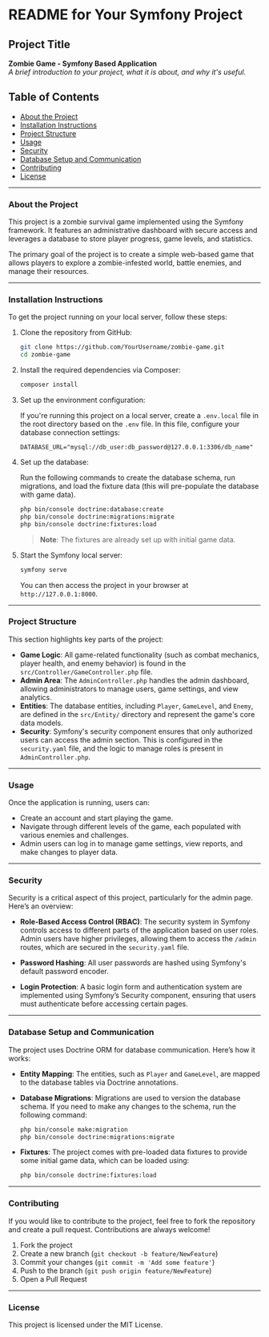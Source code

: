 
# README for Your Symfony Project

## Project Title

**Zombie Game - Symfony Based Application**  
_A brief introduction to your project, what it is about, and why it's useful._

## Table of Contents

- [About the Project](#about-the-project)
- [Installation Instructions](#installation-instructions)
- [Project Structure](#project-structure)
- [Usage](#usage)
- [Security](#security)
- [Database Setup and Communication](#database-setup-and-communication)
- [Contributing](#contributing)
- [License](#license)

---

### About the Project

This project is a zombie survival game implemented using the Symfony framework. It features an administrative dashboard with secure access and leverages a database to store player progress, game levels, and statistics.

The primary goal of the project is to create a simple web-based game that allows players to explore a zombie-infested world, battle enemies, and manage their resources.

---

### Installation Instructions

To get the project running on your local server, follow these steps:

1. Clone the repository from GitHub:

   ```bash
   git clone https://github.com/YourUsername/zombie-game.git
   cd zombie-game
   ```

2. Install the required dependencies via Composer:

   ```bash
   composer install
   ```

3. Set up the environment configuration:

   If you're running this project on a local server, create a `.env.local` file in the root directory based on the `.env` file. In this file, configure your database connection settings:

   ```
   DATABASE_URL="mysql://db_user:db_password@127.0.0.1:3306/db_name"
   ```

4. Set up the database:

   Run the following commands to create the database schema, run migrations, and load the fixture data (this will pre-populate the database with game data).

   ```bash
   php bin/console doctrine:database:create
   php bin/console doctrine:migrations:migrate
   php bin/console doctrine:fixtures:load
   ```

   > **Note**: The fixtures are already set up with initial game data.

5. Start the Symfony local server:

   ```bash
   symfony serve
   ```

   You can then access the project in your browser at `http://127.0.0.1:8000`.

---

### Project Structure

This section highlights key parts of the project:

- **Game Logic**: All game-related functionality (such as combat mechanics, player health, and enemy behavior) is found in the `src/Controller/GameController.php` file.
- **Admin Area**: The `AdminController.php` handles the admin dashboard, allowing administrators to manage users, game settings, and view analytics.
- **Entities**: The database entities, including `Player`, `GameLevel`, and `Enemy`, are defined in the `src/Entity/` directory and represent the game's core data models.
- **Security**: Symfony's security component ensures that only authorized users can access the admin section. This is configured in the `security.yaml` file, and the logic to manage roles is present in `AdminController.php`.

---

### Usage

Once the application is running, users can:

- Create an account and start playing the game.
- Navigate through different levels of the game, each populated with various enemies and challenges.
- Admin users can log in to manage game settings, view reports, and make changes to player data.

---

### Security

Security is a critical aspect of this project, particularly for the admin page. Here’s an overview:

- **Role-Based Access Control (RBAC)**: The security system in Symfony controls access to different parts of the application based on user roles. Admin users have higher privileges, allowing them to access the `/admin` routes, which are secured in the `security.yaml` file.
  
- **Password Hashing**: All user passwords are hashed using Symfony's default password encoder.

- **Login Protection**: A basic login form and authentication system are implemented using Symfony’s Security component, ensuring that users must authenticate before accessing certain pages.

---

### Database Setup and Communication

The project uses Doctrine ORM for database communication. Here’s how it works:

- **Entity Mapping**: The entities, such as `Player` and `GameLevel`, are mapped to the database tables via Doctrine annotations.
  
- **Database Migrations**: Migrations are used to version the database schema. If you need to make any changes to the schema, run the following command:

  ```bash
  php bin/console make:migration
  php bin/console doctrine:migrations:migrate
  ```

- **Fixtures**: The project comes with pre-loaded data fixtures to provide some initial game data, which can be loaded using:

  ```bash
  php bin/console doctrine:fixtures:load
  ```

---

### Contributing

If you would like to contribute to the project, feel free to fork the repository and create a pull request. Contributions are always welcome!

1. Fork the project
2. Create a new branch (`git checkout -b feature/NewFeature`)
3. Commit your changes (`git commit -m 'Add some feature'`)
4. Push to the branch (`git push origin feature/NewFeature`)
5. Open a Pull Request

---

### License

This project is licensed under the MIT License.
